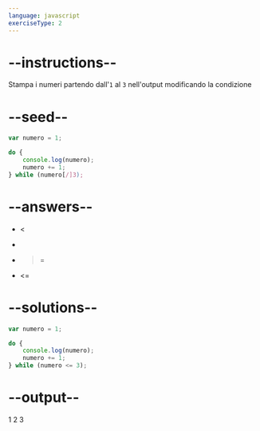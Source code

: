 ```yaml
---
language: javascript
exerciseType: 2
---
```


# --instructions--

Stampa i numeri partendo dall'`1` al `3` nell'output modificando la condizione

# --seed--

```javascript
var numero = 1;

do {
    console.log(numero);
    numero += 1;
} while (numero[/]3);
```

# --answers--

-  < 
-  > 
-  >= 
-  <= 

# --solutions--

```javascript
var numero = 1;

do {
    console.log(numero);
    numero += 1;
} while (numero <= 3);
```

# --output--

1
2
3
